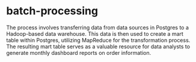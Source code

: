 # batch-processing
The process involves transferring data from data sources in Postgres to a Hadoop-based data warehouse. This data is then used to create a mart table within Postgres, utilizing MapReduce for the transformation process. The resulting mart table serves as a valuable resource for data analysts to generate monthly dashboard reports on order information.
